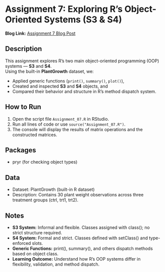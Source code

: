 # Assignment 7: Exploring R’s Object-Oriented Systems (S3 & S4)

**Blog Link:** [Assignment 7 Blog Post](https://premithapagadala.blogspot.com/2025/09/assignment-6_23.html)

## Description
This assignment explores R’s two main object-oriented programming (OOP) systems — **S3** and **S4**.  
Using the built-in **PlantGrowth** dataset, we:
- Applied generic functions (`print()`, `summary()`, `plot()`),
- Created and inspected **S3** and **S4** objects, and
- Compared their behavior and structure in R’s method dispatch system.


## How to Run
1. Open the script file `Assignment_07.R` in RStudio.  
2. Run all lines of code or use `source("Assignment_07.R")`.  
3. The console will display the results of matrix operations and the constructed matrices.  

## Packages
- pryr (for checking object types)

## Data
- Dataset: PlantGrowth (built-in R dataset)
- Description: Contains 30 plant weight observations across three treatment groups (ctrl, trt1, trt2).

## Notes
- **S3 System:** Informal and flexible. Classes assigned with class(); no strict structure required.
- **S4 System:** Formal and strict. Classes defined with setClass() and type-enforced slots.
- **Generic Functions:** print(), summary(), and others dispatch methods based on object class.
- **Learning Outcome:** Understand how R’s OOP systems differ in flexibility, validation, and method dispatch.